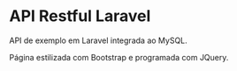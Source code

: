 # API Restful Laravel
API de exemplo em Laravel integrada ao MySQL.

Página estilizada com Bootstrap e programada com JQuery.
